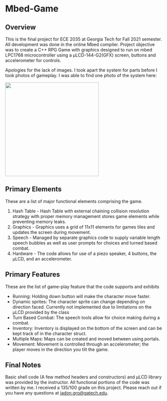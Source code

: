 # Mbed-Game
## Overview
This is the final project for ECE 2035 at Georgia Tech for Fall 2021 semester. All development was done in the online Mbed compiler.
Project objective was to create a C++ RPG Game with graphics designed to run on mbed LPC1768 microcontroller using a µLCD-144-G2(GFX) screen, buttons and accelerometer for controls.

Apologies for the lack of images. I took apart the system for parts before I took photos of gameplay. I was able to find one photo of the system here:

<img src="https://user-images.githubusercontent.com/71471706/149411685-4dbfb309-9935-464b-acce-6c51370b1ac6.jpg" width="300" height="300">

## Primary Elements
These are a list of major functional elements comprising the game.
1. Hash Table - Hash Table with external chaining collision resolution strategy with proper memory management stores game elements while preventing memory leaks.
2. Graphics - Graphics uses a grid of 11x11 elements for games tiles and updates the screen during movement.
3. Speech - Managed by separate graphics code to supply variable length speech bubbles as well as user prompts for choices and turned based combat.
4. Hardware - The code allows for use of a piezo speaker, 4 buttons, the µLCD, and an accelerometer.

## Primary Features
These are the list of game-play feature that the code supports and exhibits
- Running: Holding down button will make the character move faster.
- Dynamic sprites: The character sprite can change depending on direction faced. Currently not implemented due to limitations on the µLCD provided by the class
- Turn Based Combat: The speech tools allow for choice making during a combat.
- Inventory: Inventory is displayed on the bottom of the screen and can be kept track of in the character struct.
- Multiple Maps: Maps can be created and moved between using portals.
- Movement: Movement is controlled through an accelerometer; the player moves in the direction you tilt the game.

## Final Notes
Basic shell code (A few method headers and constructors) and µLCD library was provided by the instructor. All functional portions of the code was written by me. I received a 135/100 grade on this project. Please reach out if you have any questions at jadon.gro@gatech.edu.

